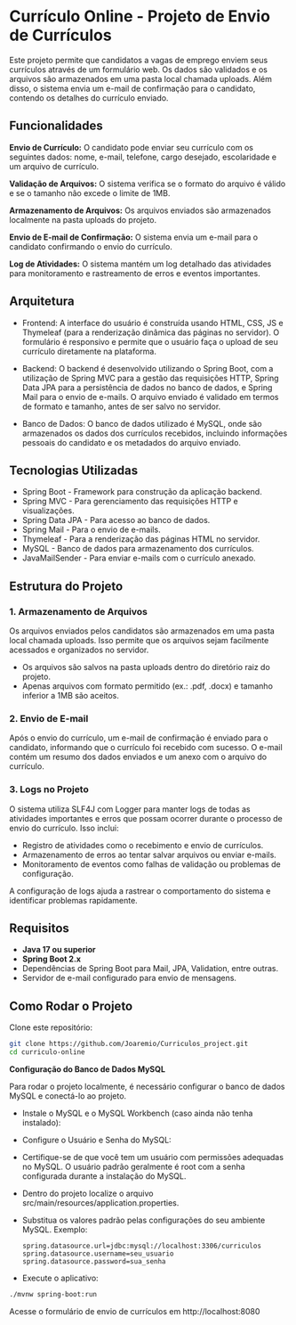 # Currículo Online - Projeto de Envio de Currículos

Este projeto permite que candidatos a vagas de emprego enviem seus currículos através de um formulário web. Os dados são validados e os arquivos são armazenados em uma pasta local chamada uploads. Além disso, o sistema envia um e-mail de confirmação para o candidato, contendo os detalhes do currículo enviado.

## Funcionalidades

**Envio de Currículo:** O candidato pode enviar seu currículo com os seguintes dados: nome, e-mail, telefone, cargo desejado, escolaridade e um arquivo de currículo.

**Validação de Arquivos:** O sistema verifica se o formato do arquivo é válido e se o tamanho não excede o limite de 1MB.

**Armazenamento de Arquivos:** Os arquivos enviados são armazenados localmente na pasta uploads do projeto.

**Envio de E-mail de Confirmação:** O sistema envia um e-mail para o candidato confirmando o envio do currículo.

**Log de Atividades:** O sistema mantém um log detalhado das atividades para monitoramento e rastreamento de erros e eventos importantes.


## Arquitetura

- Frontend: A interface do usuário é construída usando HTML, CSS, JS e Thymeleaf (para a renderização dinâmica das páginas no servidor). O formulário é responsivo e permite que o usuário faça o upload de seu currículo diretamente na plataforma.

- Backend: O backend é desenvolvido utilizando o Spring Boot, com a utilização de Spring MVC para a gestão das requisições HTTP, Spring Data JPA para a persistência de dados no banco de dados, e Spring Mail para o envio de e-mails. O arquivo enviado é validado em termos de formato e tamanho, antes de ser salvo no servidor.

- Banco de Dados: O banco de dados utilizado é MySQL, onde são armazenados os dados dos currículos recebidos, incluindo informações pessoais do candidato e os metadados do arquivo enviado.


## Tecnologias Utilizadas
- Spring Boot - Framework para construção da aplicação backend.
- Spring MVC - Para gerenciamento das requisições HTTP e visualizações.
- Spring Data JPA - Para acesso ao banco de dados.
- Spring Mail - Para o envio de e-mails.
- Thymeleaf - Para a renderização das páginas HTML no servidor.
- MySQL - Banco de dados para armazenamento dos currículos.
- JavaMailSender - Para enviar e-mails com o currículo anexado.

## Estrutura do Projeto

### 1. Armazenamento de Arquivos

Os arquivos enviados pelos candidatos são armazenados em uma pasta local chamada uploads. Isso permite que os arquivos sejam facilmente acessados e organizados no servidor.

- Os arquivos são salvos na pasta uploads dentro do diretório raiz do projeto.
- Apenas arquivos com formato permitido (ex.: .pdf, .docx) e tamanho inferior a 1MB são aceitos.

### 2. Envio de E-mail

Após o envio do currículo, um e-mail de confirmação é enviado para o candidato, informando que o currículo foi recebido com sucesso. O e-mail contém um resumo dos dados enviados e um anexo com o arquivo do currículo.

### 3. Logs no Projeto

O sistema utiliza SLF4J com Logger para manter logs de todas as atividades importantes e erros que possam ocorrer durante o processo de envio do currículo. Isso inclui:

- Registro de atividades como o recebimento e envio de currículos.
- Armazenamento de erros ao tentar salvar arquivos ou enviar e-mails.
- Monitoramento de eventos como falhas de validação ou problemas de configuração.

A configuração de logs ajuda a rastrear o comportamento do sistema e identificar problemas rapidamente.

## Requisitos

- **Java 17 ou superior**
- **Spring Boot 2.x**
- Dependências de Spring Boot para Mail, JPA, Validation, entre outras.
- Servidor de e-mail configurado para envio de mensagens.

## Como Rodar o Projeto

Clone este repositório:

```bash
git clone https://github.com/Joaremio/Curriculos_project.git
cd curriculo-online
```

**Configuração do Banco de Dados MySQL**

Para rodar o projeto localmente, é necessário configurar o banco de dados MySQL e conectá-lo ao projeto.

- Instale o MySQL e o MySQL Workbench (caso ainda não tenha instalado):

- Configure o Usuário e Senha do MySQL:

- Certifique-se de que você tem um usuário com permissões adequadas no MySQL. O usuário padrão geralmente é root com a senha configurada durante a instalação do MySQL.
  
- Dentro do projeto localize o arquivo src/main/resources/application.properties.
  
- Substitua os valores padrão pelas configurações do seu ambiente MySQL. Exemplo:
  ```
  spring.datasource.url=jdbc:mysql://localhost:3306/curriculos
  spring.datasource.username=seu_usuario
  spring.datasource.password=sua_senha

- Execute o aplicativo:

```bash
./mvnw spring-boot:run
```

Acesse o formulário de envio de currículos em http://localhost:8080

